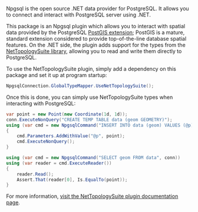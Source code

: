 Npgsql is the open source .NET data provider for PostgreSQL. It allows you to connect and interact with PostgreSQL server using .NET.

This package is an Npgsql plugin which allows you to interact with spatial data provided by the PostgreSQL [PostGIS extension](https://postgis.net); PostGIS is a mature, standard extension considered to provide top-of-the-line database spatial features. On the .NET side, the plugin adds support for the types from the [NetTopologySuite library](https://github.com/NetTopologySuite/NetTopologySuite), allowing you to read and write them directly to PostgreSQL. 

To use the NetTopologySuite plugin, simply add a dependency on this package and set it up at program startup:

```csharp
NpgsqlConnection.GlobalTypeMapper.UseNetTopologySuite();
```

Once this is done, you can simply use NetTopologySuite types when interacting with PostgreSQL:

```csharp
var point = new Point(new Coordinate(1d, 1d));
conn.ExecuteNonQuery("CREATE TEMP TABLE data (geom GEOMETRY)");
using (var cmd = new NpgsqlCommand("INSERT INTO data (geom) VALUES (@p)", conn))
{
    cmd.Parameters.AddWithValue("@p", point);
    cmd.ExecuteNonQuery();
}

using (var cmd = new NpgsqlCommand("SELECT geom FROM data", conn))
using (var reader = cmd.ExecuteReader())
{
    reader.Read();
    Assert.That(reader[0], Is.EqualTo(point));
}
```

For more information, [visit the NetTopologySuite plugin documentation page](https://www.npgsql.org/doc/types/nts.html).
